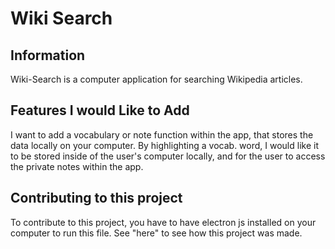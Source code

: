 # Wiki Search

## Information

Wiki-Search is a computer application for searching Wikipedia articles. 

## Features I would Like to Add

I want to add a vocabulary or note function within the app, that stores the data locally on your computer. By highlighting a vocab. word, I would like it to be stored inside of the user's computer locally, and for the user to access the private notes within the app.

## Contributing to this project

To contribute to this project, you have to have electron js installed on your computer to run this file. See "here" to see how this project was made.